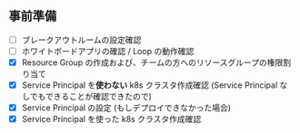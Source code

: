 ## 事前準備
- [ ] ブレークアウトルームの設定確認
- [ ] ホワイトボードアプリの確認 / Loop の動作確認
- [x] Resource Group の作成および、チームの方へのリソースグループの権限割り当て
- [x] Service Principal を**使わない** k8s クラスタ作成確認 (Service Principal なしでもできることが確認できたので)
- [x] Service Principal の設定 (もしデプロイできなかった場合)
- [x] Service Principal を使った k8s クラスタ作成確認
